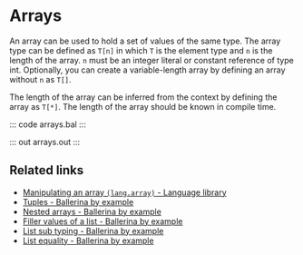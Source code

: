 # Arrays

An array can be used to hold a set of values of the same type. The array type can be defined as `T[n]` in which `T` is the element type and `n` is the length of the array. `n` must be an integer literal or constant reference of type int. Optionally, you can create a variable-length array by defining an array without `n` as `T[]`.

The length of the array can be inferred from the context by defining the array as `T[*]`. The length of the array should be known in compile time.

::: code arrays.bal :::

::: out arrays.out :::

## Related links
- [Manipulating an array `(lang.array)` - Language library](https://lib.ballerina.io/ballerina/lang.array)
- [Tuples - Ballerina by example](/learn/by-example/tuples)
- [Nested arrays - Ballerina by example](/learn/by-example/nested-arrays)
- [Filler values of a list - Ballerina by example](/learn/by-example/filler-values-of-a-list)
- [List sub typing - Ballerina by example](/learn/by-example/list-subtyping)
- [List equality - Ballerina by example](/learn/by-example/list-equality)
